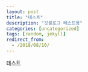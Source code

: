 ```yaml
---
layout: post
title: "테스트"
description: "깃블로그 테스트용"
categories: [uncategorized]
tags: [random, jekyll]
redirect_from:
  - /2018/08/10/
---
```


테스트